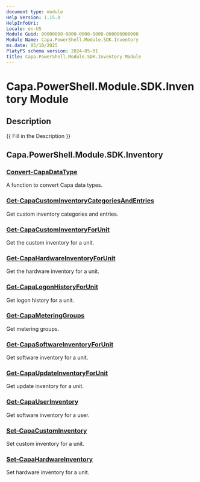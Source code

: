 ```yaml
---
document type: module
Help Version: 1.15.0
HelpInfoUri: 
Locale: en-US
Module Guid: 00000000-0000-0000-0000-000000000000
Module Name: Capa.PowerShell.Module.SDK.Inventory
ms.date: 05/10/2025
PlatyPS schema version: 2024-05-01
title: Capa.PowerShell.Module.SDK.Inventory Module
---
```


# Capa.PowerShell.Module.SDK.Inventory Module

## Description

{{ Fill in the Description }}

## Capa.PowerShell.Module.SDK.Inventory

### [Convert-CapaDataType](Convert-CapaDataType.md)

A function to convert Capa data types.

### [Get-CapaCustomInventoryCategoriesAndEntries](Get-CapaCustomInventoryCategoriesAndEntries.md)

Get custom inventory categories and entries.

### [Get-CapaCustomInventoryForUnit](Get-CapaCustomInventoryForUnit.md)

Get the custom inventory for a unit.

### [Get-CapaHardwareInventoryForUnit](Get-CapaHardwareInventoryForUnit.md)

Get the hardware inventory for a unit.

### [Get-CapaLogonHistoryForUnit](Get-CapaLogonHistoryForUnit.md)

Get logon history for a unit.

### [Get-CapaMeteringGroups](Get-CapaMeteringGroups.md)

Get metering groups.

### [Get-CapaSoftwareInventoryForUnit](Get-CapaSoftwareInventoryForUnit.md)

Get software inventory for a unit.

### [Get-CapaUpdateInventoryForUnit](Get-CapaUpdateInventoryForUnit.md)

Get update inventory for a unit.

### [Get-CapaUserInventory](Get-CapaUserInventory.md)

Get software inventory for a user.

### [Set-CapaCustomInventory](Set-CapaCustomInventory.md)

Set custom inventory for a unit.

### [Set-CapaHardwareInventory](Set-CapaHardwareInventory.md)

Set hardware inventory for a unit.

